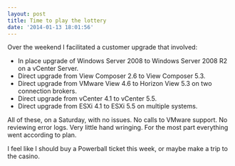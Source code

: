 ```yaml
---
layout: post
title: Time to play the lottery
date: '2014-01-13 18:01:56'
---
```


Over the weekend I facilitated a customer upgrade that involved:

- In place upgrade of Windows Server 2008 to Windows Server 2008 R2 on a vCenter Server.
- Direct upgrade from View Composer 2.6 to View Composer 5.3.
- Direct upgrade from VMware View 4.6 to Horizon View 5.3 on two connection brokers.
- Direct upgrade from vCenter 4.1 to vCenter 5.5.
- Direct upgrade from ESXi 4.1 to ESXi 5.5 on multiple systems.

All of these, on a Saturday, with no issues. No calls to VMware support. No reviewing error logs. Very little hand wringing. For the most part everything went according to plan.

I feel like I should buy a Powerball ticket this week, or maybe make a trip to the casino. 